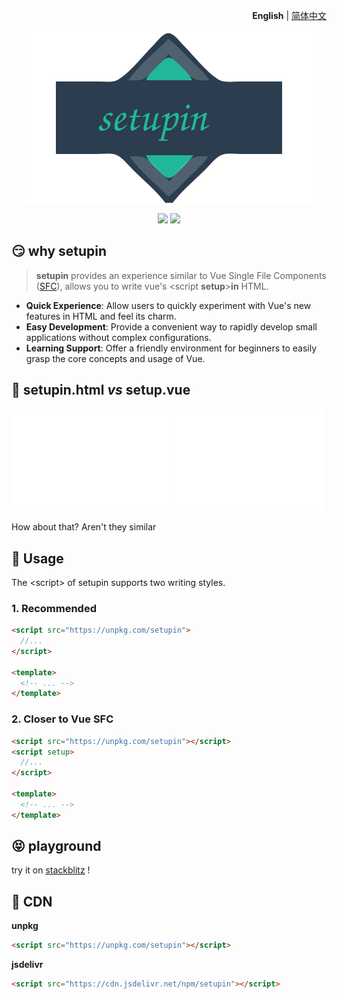 <p align="right">
  <b>English</b> | <a href="./README.zh-CN.md">简体中文</a>
</p>

<p align="center"><img src="./public/svgs/logo.svg"></p>

<p align="center">
  <a href="https://npmjs.com/package/setupin"><img src="https://img.shields.io/npm/v/setupin"></a>
  <a href="https://stackblitz.com/edit/setupin-sample?file=index.html"><img src="https://img.shields.io/badge/Open%20in%20StackBlitz-blue"></a>
</p>

## 😏 why setupin

> **setupin** provides an experience similar to Vue Single File Components ([SFC](https://vuejs.org/api/sfc-spec.html#sfc-syntax-specification)),
> allows you to write vue's \<script **setup**>**in** HTML.

- **Quick Experience**: Allow users to quickly experiment with Vue's new features in HTML and feel its charm.
- **Easy Development**: Provide a convenient way to rapidly develop small applications without complex configurations.
- **Learning Support**: Offer a friendly environment for beginners to easily grasp the core concepts and usage of Vue.

## 🤯 setupin.html _vs_ setup.vue

<p align="center">
  <img src="./public/svgs/setup.vue.svg" width="49%">
  <img src="./public/svgs/setupin.html.svg" width="49%">
</p>

How about that? Aren't they similar

## 🤔 Usage

The \<script\> of setupin supports two writing styles.

### 1. Recommended

```html
<script src="https://unpkg.com/setupin">
  //...
</script>

<template>
  <!-- ... -->
</template>
```

### 2. Closer to Vue SFC

```html
<script src="https://unpkg.com/setupin"></script>
<script setup>
  //...
</script>

<template>
  <!-- ... -->
</template>
```

## 😝 playground

try it on
[stackblitz](https://stackblitz.com/edit/setupin-sample?file=index.html)
!

## 🥐 CDN

**unpkg**

```html
<script src="https://unpkg.com/setupin"></script>
```

**jsdelivr**

```html
<script src="https://cdn.jsdelivr.net/npm/setupin"></script>
```
